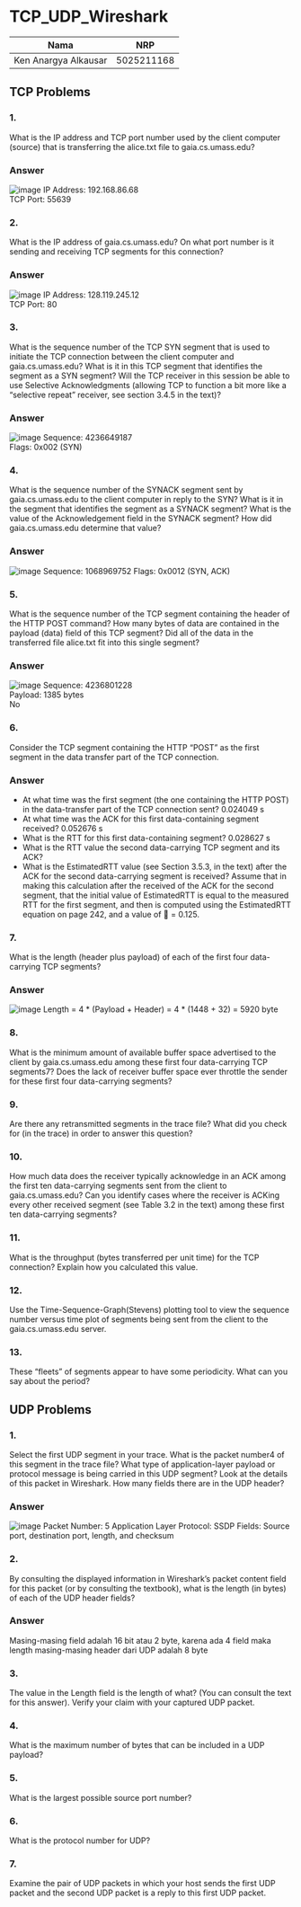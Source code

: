 # TCP_UDP_Wireshark

| Nama | NRP |
| ------- | ------- |
| Ken Anargya Alkausar | 5025211168  |

## TCP Problems

### 1. 
What is the IP address and TCP port number used by the client computer (source) that is transferring the alice.txt file to gaia.cs.umass.edu?
### Answer
![image](https://github.com/kenanargya/TCP_UDP_Wireshark/assets/92387421/0207547c-d925-4e93-a160-9f00acd5725d)
IP Address: 192.168.86.68  
TCP Port: 55639

### 2. 
What is the IP address of gaia.cs.umass.edu? On what port number is it sending and receiving TCP segments for this connection?
### Answer
![image](https://github.com/kenanargya/TCP_UDP_Wireshark/assets/92387421/0207547c-d925-4e93-a160-9f00acd5725d)
IP Address: 128.119.245.12  
TCP Port: 80

### 3. 
What is the sequence number of the TCP SYN segment that is used to initiate the TCP connection between the client computer and gaia.cs.umass.edu? What is it in this TCP segment that identifies the segment as a SYN segment? Will the TCP receiver in this session be able to use Selective Acknowledgments (allowing TCP to function a bit more like a “selective repeat” receiver, see section 3.4.5 in the text)?
### Answer
![image](https://github.com/kenanargya/TCP_UDP_Wireshark/assets/92387421/a2ba0e6a-9e94-4029-9d99-9bbb0ae5bbd9)
Sequence: 4236649187  
Flags: 0x002 (SYN)

### 4. 
What is the sequence number of the SYNACK segment sent by gaia.cs.umass.edu to the client computer in reply to the SYN? What is it in the segment that identifies the segment as a SYNACK segment? What is the value of the Acknowledgement field in the SYNACK segment? How did gaia.cs.umass.edu determine that value?
### Answer
![image](https://github.com/kenanargya/TCP_UDP_Wireshark/assets/92387421/2b7c3c5a-18e0-4c55-952a-e4b75af896a6)
Sequence: 1068969752
Flags: 0x0012 (SYN, ACK)

### 5. 
What is the sequence number of the TCP segment containing the header of the HTTP POST command? How many bytes of data are contained in the payload (data) field of this TCP segment? Did all of the data in the transferred file alice.txt fit into this single segment?
### Answer
![image](https://github.com/kenanargya/TCP_UDP_Wireshark/assets/92387421/fd7463ed-66be-4e13-ab42-99540641ab6e)
Sequence: 4236801228  
Payload: 1385 bytes  
No

### 6. 
Consider the TCP segment containing the HTTP “POST” as the first segment in the data transfer part of the TCP connection. 
### Answer
* At what time was the first segment (the one containing the HTTP POST) in 
the data-transfer part of the TCP connection sent? 0.024049 s
* At what time was the ACK for this first data-containing segment received? 0.052676 s
* What is the RTT for this first data-containing segment? 0.028627 s
* What is the RTT value the second data-carrying TCP segment and its ACK?
* What is the EstimatedRTT value (see Section 3.5.3, in the text) after the ACK for the second data-carrying segment is received? Assume that in making this calculation after the received of the ACK for the second segment, that the initial value of EstimatedRTT is equal to the measured RTT for the first segment, and then is computed using the EstimatedRTT equation on page 242, and a value of  = 0.125.

### 7. 
What is the length (header plus payload) of each of the first four data-carrying TCP segments?
### Answer
![image](https://github.com/kenanargya/TCP_UDP_Wireshark/assets/92387421/e1214878-429f-4c47-85ee-0b38324f1fd8)
Length = 4 * (Payload + Header) = 4 * (1448 + 32) = 5920 byte

### 8. 
What is the minimum amount of available buffer space advertised to the client by gaia.cs.umass.edu among these first four data-carrying TCP segments7? Does the lack of receiver buffer space ever throttle the sender for these first four data-carrying segments?

### 9. 
Are there any retransmitted segments in the trace file? What did you check for (in the trace) in order to answer this question?
### 10. 
How much data does the receiver typically acknowledge in an ACK among the first ten data-carrying segments sent from the client to gaia.cs.umass.edu? Can you identify cases where the receiver is ACKing every other received segment (see Table 3.2 in the text) among these first ten data-carrying segments?
### 11. 
What is the throughput (bytes transferred per unit time) for the TCP connection? Explain how you calculated this value.
### 12. 
Use the Time-Sequence-Graph(Stevens) plotting tool to view the sequence number versus time plot of segments being sent from the client to the gaia.cs.umass.edu server.
### 13. 
These “fleets” of segments appear to have some periodicity. What can you say about the period?

## UDP Problems

### 1. 
Select the first UDP segment in your trace. What is the packet number4 of this segment in the trace file? What type of application-layer payload or protocol message is being carried in this UDP segment? Look at the details of this packet in Wireshark. How many fields there are in the UDP header?
### Answer
![image](https://github.com/kenanargya/TCP_UDP_Wireshark/assets/92387421/9dd074f0-e768-4e67-9265-d4fe016446cf)
Packet Number: 5
Application Layer Protocol: SSDP
Fields: Source port, destination port, length, and checksum

### 2. 
By consulting the displayed information in Wireshark’s packet content field for this packet (or by consulting the textbook), what is the length (in bytes) of each of the UDP header fields?
### Answer
Masing-masing field adalah 16 bit atau 2 byte, karena ada 4 field maka length masing-masing header dari UDP adalah 8 byte

### 3. 
The value in the Length field is the length of what? (You can consult the text for this answer). Verify your claim with your captured UDP packet.

### 4. 
What is the maximum number of bytes that can be included in a UDP payload?

### 5. 
What is the largest possible source port number?

### 6. 
What is the protocol number for UDP?

### 7. 
Examine the pair of UDP packets in which your host sends the first UDP packet and the second UDP packet is a reply to this first UDP packet.
 
